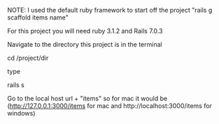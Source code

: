 NOTE: I used the default ruby framework to start off the project "rails g scaffold items name"


For this project you will need ruby 3.1.2 and Rails 7.0.3


Navigate to the directory this project is in the terminal


cd /project/dir


type


rails s


Go to the local host url + "items" so for mac it would be  (http://127.0.0.1:3000/items for mac and http://localhost:3000/items for windows)

